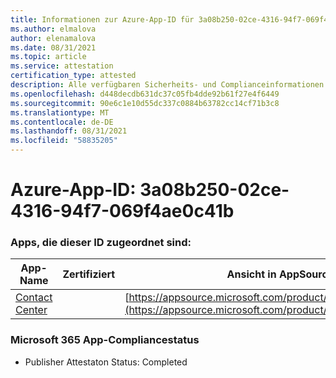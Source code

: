 ```yaml
---
title: Informationen zur Azure-App-ID für 3a08b250-02ce-4316-94f7-069f4ae0c41b
ms.author: elmalova
author: elenamalova
ms.date: 08/31/2021
ms.topic: article
ms.service: attestation
certification_type: attested
description: Alle verfügbaren Sicherheits- und Complianceinformationen für 3a08b250-02ce-4316-94f7-069f4ae0c41b.
ms.openlocfilehash: d448decdb631dc37c05fb4dde92b61f27e4f6449
ms.sourcegitcommit: 90e6c1e10d55dc337c0884b63782cc14cf71b3c8
ms.translationtype: MT
ms.contentlocale: de-DE
ms.lasthandoff: 08/31/2021
ms.locfileid: "58835205"
---
```

# <a name="azure-app-id-3a08b250-02ce-4316-94f7-069f4ae0c41b"></a>Azure-App-ID: 3a08b250-02ce-4316-94f7-069f4ae0c41b


### <a name="apps-associated-with-this-id"></a>Apps, die dieser ID zugeordnet sind:
| **App-Name** | **Zertifiziert** | **Ansicht in AppSource** |
|--------------|---------------|-----------------------|
| [Contact Center](https://docs.microsoft.com/microsoft-365-app-certification/forward/WA200001428) |  | [https://appsource.microsoft.com/product/office/WA200001428](https://appsource.microsoft.com/product/office/WA200001428) |

### <a name="microsoft-365-app-compliance-status"></a>Microsoft 365 App-Compliancestatus
- Publisher Attestaton Status: Completed
